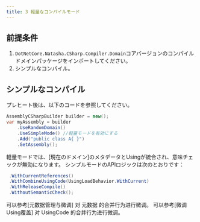 ```yaml
---
title: 3 軽量なコンパイルモード
---
```


## 前提条件

1. `DotNetCore.Natasha.CSharp.Compiler.Domain`コアバージョンのコンパイルドメインパッケージをインポートしてください。
2. シンプルなコンパイル。

## シンプルなコンパイル

プレヒート後は、以下のコードを参照してください。

```cs
AssemblyCSharpBuilder builder = new();
var myAssembly = builder
    .UseRandomDomain()
    .UseSimpleMode() //軽量モードを有効にする
    .Add("public class A{ }")
    .GetAssembly();
```

軽量モードでは、[現在のドメイン]のメタデータとUsingが統合され、意味チェックが無効になります。
シンプルモードのAPIロジックは次のとおりです：

```cs
 .WithCurrentReferences()
 .WithCombineUsingCode(UsingLoadBehavior.WithCurrent)
 .WithReleaseCompile()
 .WithoutSemanticCheck();
```

可以参考[元数据管理与微调] 对 元数据 的合并行为进行微调。
可以参考[微调Using覆盖] 对 UsingCode 的合并行为进行微调。
